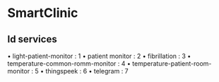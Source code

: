 # SmartClinic

## Id services
 • light-patient-monitor : 1
 • patient monitor : 2
 • fibrillation : 3
 • temperature-common-romm-monitor : 4
 • temperature-patient-room-monitor : 5
 • thingspeek : 6
 • telegram : 7
